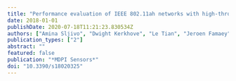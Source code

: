 ```yaml
---
title: "Performance evaluation of IEEE 802.11ah networks with high-throughput bidirectional traffic"
date: 2018-01-01
publishDate: 2020-07-18T11:21:23.830534Z
authors: ["Amina Sljivo", "Dwight Kerkhove", "Le Tian", "Jeroen Famaey", "Adrian Munteanu", "Ingrid Moerman", "Jeroen Hoebeke", "Eli De Poorter"]
publication_types: ["2"]
abstract: ""
featured: false
publication: "*MDPI Sensors*"
doi: "10.3390/s18020325"
---
```


